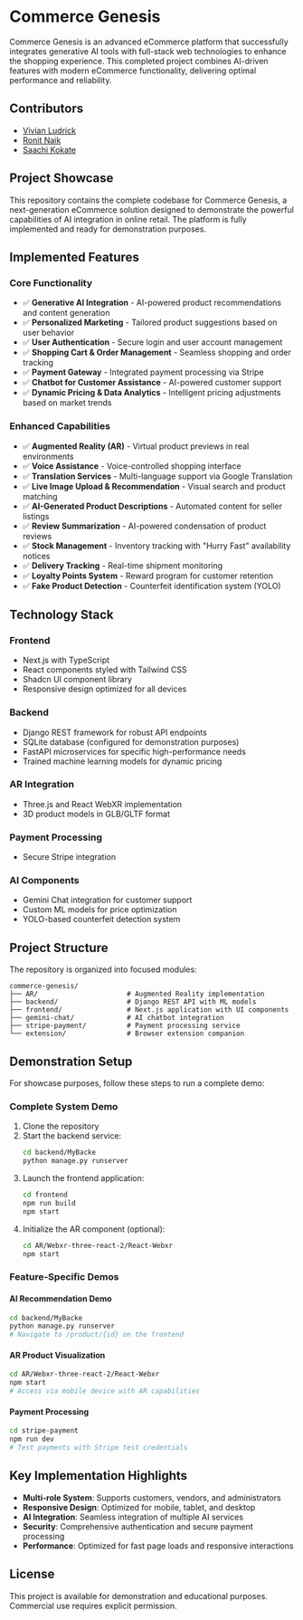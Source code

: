 # Commerce Genesis

Commerce Genesis is an advanced eCommerce platform that successfully integrates generative AI tools with full-stack web technologies to enhance the shopping experience. This completed project combines AI-driven features with modern eCommerce functionality, delivering optimal performance and reliability.

## Contributors
- [Vivian Ludrick](https://github.com/vivalchemy)
- [Ronit Naik](https://github.com/RonitNaik122)
- [Saachi Kokate](https://github.com/SaachiK08)

## Project Showcase

This repository contains the complete codebase for Commerce Genesis, a next-generation eCommerce solution designed to demonstrate the powerful capabilities of AI integration in online retail. The platform is fully implemented and ready for demonstration purposes.

## Implemented Features

### Core Functionality
- ✅ **Generative AI Integration** - AI-powered product recommendations and content generation
- ✅ **Personalized Marketing** - Tailored product suggestions based on user behavior
- ✅ **User Authentication** - Secure login and user account management 
- ✅ **Shopping Cart & Order Management** - Seamless shopping and order tracking
- ✅ **Payment Gateway** - Integrated payment processing via Stripe
- ✅ **Chatbot for Customer Assistance** - AI-powered customer support
- ✅ **Dynamic Pricing & Data Analytics** - Intelligent pricing adjustments based on market trends

### Enhanced Capabilities
- ✅ **Augmented Reality (AR)** - Virtual product previews in real environments
- ✅ **Voice Assistance** - Voice-controlled shopping interface
- ✅ **Translation Services** - Multi-language support via Google Translation
- ✅ **Live Image Upload & Recommendation** - Visual search and product matching
- ✅ **AI-Generated Product Descriptions** - Automated content for seller listings
- ✅ **Review Summarization** - AI-powered condensation of product reviews
- ✅ **Stock Management** - Inventory tracking with "Hurry Fast" availability notices
- ✅ **Delivery Tracking** - Real-time shipment monitoring
- ✅ **Loyalty Points System** - Reward program for customer retention
- ✅ **Fake Product Detection** - Counterfeit identification system (YOLO)

## Technology Stack

### Frontend
- Next.js with TypeScript
- React components styled with Tailwind CSS
- Shadcn UI component library
- Responsive design optimized for all devices

### Backend
- Django REST framework for robust API endpoints
- SQLite database (configured for demonstration purposes)
- FastAPI microservices for specific high-performance needs
- Trained machine learning models for dynamic pricing

### AR Integration
- Three.js and React WebXR implementation
- 3D product models in GLB/GLTF format

### Payment Processing
- Secure Stripe integration

### AI Components
- Gemini Chat integration for customer support
- Custom ML models for price optimization
- YOLO-based counterfeit detection system

## Project Structure

The repository is organized into focused modules:

```
commerce-genesis/
├── AR/                      # Augmented Reality implementation
├── backend/                 # Django REST API with ML models
├── frontend/                # Next.js application with UI components
├── gemini-chat/             # AI chatbot integration
├── stripe-payment/          # Payment processing service
└── extension/               # Browser extension companion
```

## Demonstration Setup

For showcase purposes, follow these steps to run a complete demo:

### Complete System Demo
1. Clone the repository
2. Start the backend service:
   ```bash
   cd backend/MyBacke
   python manage.py runserver
   ```
3. Launch the frontend application:
   ```bash
   cd frontend
   npm run build
   npm start
   ```
4. Initialize the AR component (optional):
   ```bash
   cd AR/Webxr-three-react-2/React-Webxr
   npm start
   ```

### Feature-Specific Demos

#### AI Recommendation Demo
```bash
cd backend/MyBacke
python manage.py runserver
# Navigate to /product/{id} on the frontend
```

#### AR Product Visualization
```bash
cd AR/Webxr-three-react-2/React-Webxr
npm start
# Access via mobile device with AR capabilities
```

#### Payment Processing
```bash
cd stripe-payment
npm run dev
# Test payments with Stripe test credentials
```

## Key Implementation Highlights

- **Multi-role System**: Supports customers, vendors, and administrators
- **Responsive Design**: Optimized for mobile, tablet, and desktop
- **AI Integration**: Seamless integration of multiple AI services
- **Security**: Comprehensive authentication and secure payment processing
- **Performance**: Optimized for fast page loads and responsive interactions

## License

This project is available for demonstration and educational purposes. Commercial use requires explicit permission.
